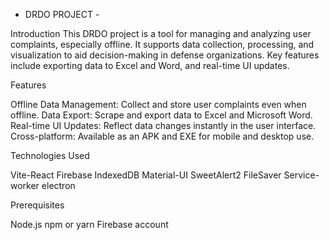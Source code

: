 - DRDO PROJECT -

Introduction
This DRDO project is a tool for managing and analyzing user complaints, especially offline. It supports data collection, processing, and visualization to aid decision-making in defense organizations. Key features include exporting data to Excel and Word, and real-time UI updates.



Features

Offline Data Management: Collect and store user complaints even when offline.
Data Export: Scrape and export data to Excel and Microsoft Word.
Real-time UI Updates: Reflect data changes instantly in the user interface.
Cross-platform: Available as an APK and EXE for mobile and desktop use.



Technologies Used

Vite-React
Firebase
IndexedDB
Material-UI
SweetAlert2
FileSaver
Service-worker
electron




Prerequisites

Node.js
npm or yarn
Firebase account






